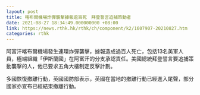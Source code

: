 ```yaml
---
layout: post
title: 喀布爾機場炸彈襲擊據報逾百死　拜登誓言追捕策動者
date: 2021-08-27 18:34:49.000000000 +08:00
link: https://news.rthk.hk/rthk/ch/component/k2/1607907-20210827.htm
categories: rthk
---
```


阿富汗喀布爾機場發生連環炸彈襲擊，據報造成過百人死亡，包括13名美軍人員，極端組織「伊斯蘭國」在阿富汗的分支承認責任。美國總統拜登誓言要追捕策動襲撃的人，他已要求五角大樓制定反擊計劃。

多國恢復撤離行動，英國國防部表示，英國在當地的撤離行動已經進入尾聲，部分國家亦宣布已經結束撤離行動。

